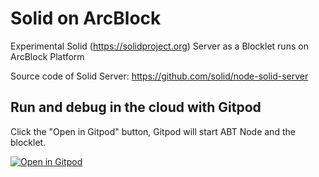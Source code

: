# Solid on ArcBlock
Experimental Solid (https://solidproject.org) Server as a Blocklet runs on ArcBlock Platform

Source code of Solid Server: https://github.com/solid/node-solid-server

## Run and debug in the cloud with Gitpod

Click the "Open in Gitpod" button, Gitpod will start ABT Node and the blocklet.

[![Open in Gitpod](https://gitpod.io/button/open-in-gitpod.svg)](https://gitpod.io/#https://github.com/blocklet/solid-on-arcblock)

